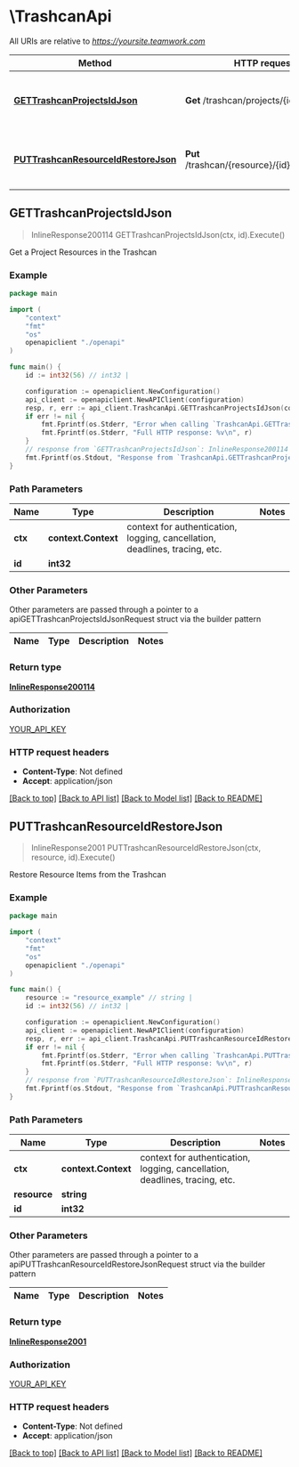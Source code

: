 # \TrashcanApi

All URIs are relative to *https://yoursite.teamwork.com*

Method | HTTP request | Description
------------- | ------------- | -------------
[**GETTrashcanProjectsIdJson**](TrashcanApi.md#GETTrashcanProjectsIdJson) | **Get** /trashcan/projects/{id}.json | Get a Project Resources in the Trashcan
[**PUTTrashcanResourceIdRestoreJson**](TrashcanApi.md#PUTTrashcanResourceIdRestoreJson) | **Put** /trashcan/{resource}/{id}/restore.json | Restore Resource Items from the Trashcan



## GETTrashcanProjectsIdJson

> InlineResponse200114 GETTrashcanProjectsIdJson(ctx, id).Execute()

Get a Project Resources in the Trashcan



### Example

```go
package main

import (
    "context"
    "fmt"
    "os"
    openapiclient "./openapi"
)

func main() {
    id := int32(56) // int32 | 

    configuration := openapiclient.NewConfiguration()
    api_client := openapiclient.NewAPIClient(configuration)
    resp, r, err := api_client.TrashcanApi.GETTrashcanProjectsIdJson(context.Background(), id).Execute()
    if err != nil {
        fmt.Fprintf(os.Stderr, "Error when calling `TrashcanApi.GETTrashcanProjectsIdJson``: %v\n", err)
        fmt.Fprintf(os.Stderr, "Full HTTP response: %v\n", r)
    }
    // response from `GETTrashcanProjectsIdJson`: InlineResponse200114
    fmt.Fprintf(os.Stdout, "Response from `TrashcanApi.GETTrashcanProjectsIdJson`: %v\n", resp)
}
```

### Path Parameters


Name | Type | Description  | Notes
------------- | ------------- | ------------- | -------------
**ctx** | **context.Context** | context for authentication, logging, cancellation, deadlines, tracing, etc.
**id** | **int32** |  | 

### Other Parameters

Other parameters are passed through a pointer to a apiGETTrashcanProjectsIdJsonRequest struct via the builder pattern


Name | Type | Description  | Notes
------------- | ------------- | ------------- | -------------


### Return type

[**InlineResponse200114**](inline_response_200_114.md)

### Authorization

[YOUR_API_KEY](../README.md#YOUR_API_KEY)

### HTTP request headers

- **Content-Type**: Not defined
- **Accept**: application/json

[[Back to top]](#) [[Back to API list]](../README.md#documentation-for-api-endpoints)
[[Back to Model list]](../README.md#documentation-for-models)
[[Back to README]](../README.md)


## PUTTrashcanResourceIdRestoreJson

> InlineResponse2001 PUTTrashcanResourceIdRestoreJson(ctx, resource, id).Execute()

Restore Resource Items from the Trashcan



### Example

```go
package main

import (
    "context"
    "fmt"
    "os"
    openapiclient "./openapi"
)

func main() {
    resource := "resource_example" // string | 
    id := int32(56) // int32 | 

    configuration := openapiclient.NewConfiguration()
    api_client := openapiclient.NewAPIClient(configuration)
    resp, r, err := api_client.TrashcanApi.PUTTrashcanResourceIdRestoreJson(context.Background(), resource, id).Execute()
    if err != nil {
        fmt.Fprintf(os.Stderr, "Error when calling `TrashcanApi.PUTTrashcanResourceIdRestoreJson``: %v\n", err)
        fmt.Fprintf(os.Stderr, "Full HTTP response: %v\n", r)
    }
    // response from `PUTTrashcanResourceIdRestoreJson`: InlineResponse2001
    fmt.Fprintf(os.Stdout, "Response from `TrashcanApi.PUTTrashcanResourceIdRestoreJson`: %v\n", resp)
}
```

### Path Parameters


Name | Type | Description  | Notes
------------- | ------------- | ------------- | -------------
**ctx** | **context.Context** | context for authentication, logging, cancellation, deadlines, tracing, etc.
**resource** | **string** |  | 
**id** | **int32** |  | 

### Other Parameters

Other parameters are passed through a pointer to a apiPUTTrashcanResourceIdRestoreJsonRequest struct via the builder pattern


Name | Type | Description  | Notes
------------- | ------------- | ------------- | -------------



### Return type

[**InlineResponse2001**](inline_response_200_1.md)

### Authorization

[YOUR_API_KEY](../README.md#YOUR_API_KEY)

### HTTP request headers

- **Content-Type**: Not defined
- **Accept**: application/json

[[Back to top]](#) [[Back to API list]](../README.md#documentation-for-api-endpoints)
[[Back to Model list]](../README.md#documentation-for-models)
[[Back to README]](../README.md)

